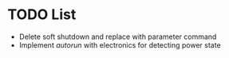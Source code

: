 # TODO List

* Delete soft shutdown and replace with parameter command
* Implement _autorun_ with electronics for detecting power state
